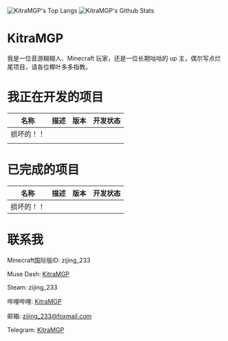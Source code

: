 ![KitraMGP's Top Langs](https://github-readme-stats.vercel.app/api/top-langs/?username=KitraMGP&line_height=35&hide=visual%20basic)
![KitraMGP's Github Stats](https://github-readme-stats.vercel.app/api?username=KitraMGP&show_icons=true&count_private=true&line_height=33.5)

# KitraMGP

我是一位音游糊糊人、Minecraft 玩家，还是一位长期咕咕的 up 主，偶尔写点烂尾项目，请各位椰叶多多指教。

# 我正在开发的项目

|名称|描述|版本|开发状态|
|:-:|:-:|:-:|:-:|
|损坏的！！||||
|||||


# 已完成的项目
|名称|描述|版本|开发状态|
|:-:|:-:|:-:|:-:|
|损坏的！！||||


# 联系我

Minecraft国际版ID: zijing_233

Muse Dash: [KitraMGP](https://musedash.moe/player/68aaae00d4d746808eea9d509f1a7eaa)

Steam: zijing_233

哔哩哔哩: [KitraMGP](https://space.bilibili.com/180371610)

邮箱: zijing_233@foxmail.com

Telegram: [KitraMGP](https://t.me/KitraMGP)

<!--
**zi-jing/zi-jing** is a ✨ _special_ ✨ repository because its `README.md` (this file) appears on your GitHub profile.

Here are some ideas to get you started:

- 🔭 I’m currently working on ...
- 🌱 I’m currently learning ...
- 👯 I’m looking to collaborate on ...
- 🤔 I’m looking for help with ...
- 💬 Ask me about ...
- 📫 How to reach me: ...
- 😄 Pronouns: ...
- ⚡ Fun fact: ...
-->
